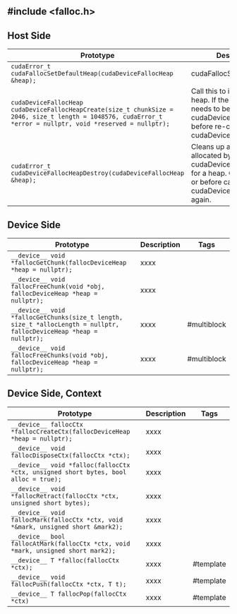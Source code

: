 ## #include <falloc.h>

## Host Side
Prototype | Description | Tags
--- | --- | :---:
```cudaError_t cudaFallocSetDefaultHeap(cudaDeviceFallocHeap &heap);``` | cudaFallocSetDefaultHeap
```cudaDeviceFallocHeap cudaDeviceFallocHeapCreate(size_t chunkSize = 2046, size_t length = 1048576, cudaError_t *error = nullptr, void *reserved = nullptr);``` | Call this to initialize a falloc heap. If the buffer size needs to be changed, call cudaDeviceFallocDestroy() before re-calling cudaDeviceFallocCreate().
```cudaError_t cudaDeviceFallocHeapDestroy(cudaDeviceFallocHeap &heap);``` | Cleans up all memories allocated by cudaDeviceFallocCreate() for a heap. Call this at exit, or before calling cudaDeviceFallocCreate() again.

## Device Side
Prototype | Description | Tags
--- | --- | :---:
```__device__ void *fallocGetChunk(fallocDeviceHeap *heap = nullptr);``` | xxxx
```__device__ void fallocFreeChunk(void *obj, fallocDeviceHeap *heap = nullptr);``` | xxxx
```__device__ void *fallocGetChunks(size_t length, size_t *allocLength = nullptr, fallocDeviceHeap *heap = nullptr);``` | xxxx | #multiblock
```__device__ void fallocFreeChunks(void *obj, fallocDeviceHeap *heap = nullptr);``` | xxxx | #multiblock

## Device Side, Context
Prototype | Description | Tags
--- | --- | :---:
```__device__ fallocCtx *fallocCreateCtx(fallocDeviceHeap *heap = nullptr);``` | xxxx
```__device__ void fallocDisposeCtx(fallocCtx *ctx);``` | xxxx
```__device__ void *falloc(fallocCtx *ctx, unsigned short bytes, bool alloc = true);``` | xxxx
```__device__ void *fallocRetract(fallocCtx *ctx, unsigned short bytes);``` | xxxx
```__device__ void fallocMark(fallocCtx *ctx, void *&mark, unsigned short &mark2);``` | xxxx
```__device__ bool fallocAtMark(fallocCtx *ctx, void *mark, unsigned short mark2);``` | xxxx
```__device__ T *falloc(fallocCtx *ctx);``` | xxxx | #template
```__device__ void fallocPush(fallocCtx *ctx, T t);``` | xxxx | #template
```__device__ T fallocPop(fallocCtx *ctx)``` | xxxx | #template

